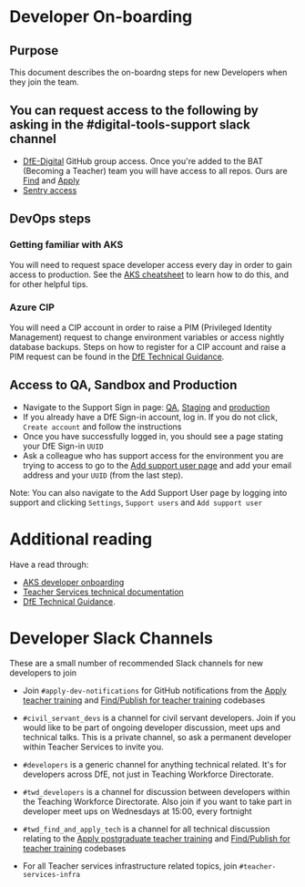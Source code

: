 # Developer On-boarding

## Purpose

This document describes the on-boardng steps for new Developers when they join the team.

## You can request access to the following by asking in the #digital-tools-support slack channel

- [DfE-Digital](https://github.com/DFE-Digital) GitHub group access. Once you're added to the BAT (Becoming a Teacher) team you will have access to all repos. Ours are [Find](https://github.com/DFE-Digital/find-teacher-training) and [Apply](https://github.com/DFE-Digital/apply-for-teacher-training)
- [Sentry access](https://sentry.io/auth/login/dfe-teacher-services/)

## DevOps steps

### Getting familiar with AKS

You will need to request space developer access every day in order to gain access to production.
See the [AKS cheatsheet](/docs/infra/aks-cheatsheet.md) to learn how to do this, and for other helpful tips.

### Azure CIP

You will need a CIP account in order to raise a PIM (Privileged Identity Management) request to change environment variables or access nightly database backups. Steps on how to register for a CIP account and raise a PIM request
can be found in the [DfE Technical Guidance](https://technical-guidance.education.gov.uk/infrastructure/hosting/azure-cip/).

## Access to QA, Sandbox and Production

- Navigate to the Support Sign in page: [QA](https://qa.apply-for-teacher-training.service.gov.uk/support/sign-in), [Staging](https://staging.apply-for-teacher-training.service.gov.uk/support/sign-in) and [production](https://www.apply-for-teacher-training.service.gov.uk/support/sign-in)
- If you already have a DfE Sign-in account, log in. If you do not click, `Create account` and follow the instructions
- Once you have successfully logged in, you should see a page stating your DfE Sign-in `UUID`
- Ask a colleague who has support access for the environment you are trying to access to go to the [Add support user page](https://www.apply-for-teacher-training.service.gov.uk/support/users/support/new) and add your email address and your `UUID` (from the last step).

Note: You can also navigate to the Add Support User page by logging into support and clicking `Settings`, `Support users` and `Add support user`

# Additional reading

Have a read through:
- [AKS developer onboarding](https://github.com/DFE-Digital/teacher-services-cloud/blob/main/documentation/developer-onboarding.md)
- [Teacher Services technical documentation](https://tech-docs.teacherservices.cloud/)
- [DfE Technical Guidance](https://technical-guidance.education.gov.uk/).

# Developer Slack Channels

These are a small number of recommended Slack channels for new developers to join

- Join `#apply-dev-notifications` for GitHub notifications from the [Apply teacher training](https://github.com/DFE-Digital/apply-for-teacher-training) and [Find/Publish for teacher training](https://github.com/DFE-Digital/publish-teacher-training) codebases

- `#civil_servant_devs` is a channel for civil servant developers. Join if you would like to be part of ongoing developer discussion, meet ups and technical talks.
This is a private channel, so ask a permanent developer within Teacher Services to invite you.

- `#developers` is a generic channel for anything technical related. It's for developers across DfE, not just in Teaching Workforce Directorate.

- `#twd_developers` is a channel for discussion between developers within the Teaching Workforce Directorate. Also join if you want to take part in developer meet ups
on Wednesdays at 15:00, every fortnight

- `#twd_find_and_apply_tech` is a channel for all technical discussion relating to the [Apply postgraduate teacher training](https://github.com/DFE-Digital/apply-for-teacher-training) and [Find/Publish for teacher training](https://github.com/DFE-Digital/publish-teacher-training) codebases

- For all Teacher services infrastructure related topics, join `#teacher-services-infra`
